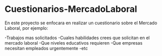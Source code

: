 # Cuestionarios-MercadoLaboral

<p>En este proyecto se enfocara en realizar un cuestionario sobre el Mercado Laboral, por ejemplo:</p>


-Trabajos mas solicitados
-Cuales habilidades crees que solicitan en el mercado laboral
-Que niveles educativos requieren
-Que empresas necesitan empleados urgentemente 
-etc
